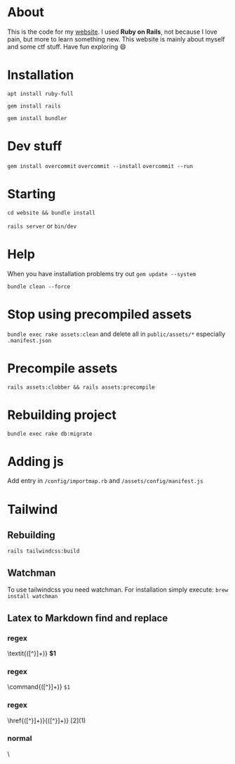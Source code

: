 # About
This is the code for my [website](https://adrianjunge.de).
I used **Ruby on Rails**, not because I love pain, but more to learn something new.
This website is mainly about myself and some ctf stuff.
Have fun exploring :smile:

# Installation
`apt install ruby-full`

`gem install rails`

`gem install bundler`

# Dev stuff
`gem install overcommit`
`overcommit --install`
`overcommit --run`

# Starting
`cd website && bundle install`

`rails server` or `bin/dev`

# Help
When you have installation problems try out
`gem update --system`

`bundle clean --force`

# Stop using precompiled assets
`bundle exec rake assets:clean` and delete all in `public/assets/*` especially `.manifest.json`

# Precompile assets
`rails assets:clobber && rails assets:precompile`

# Rebuilding project
`bundle exec rake db:migrate`

# Adding js
Add entry in `/config/importmap.rb` and `/assets/config/manifest.js`

# Tailwind
## Rebuilding
`rails tailwindcss:build`
## Watchman
To use tailwindcss you need watchman. For installation simply execute:
`brew install watchman`

## Latex to Markdown find and replace
### regex
\\textit\{([^}]+)\}
**$1**
### regex
\\command\{([^}]+)\}
`$1`
### regex
\\href\{([^}]+)\}\{([^}]+)\}
[$2]($1)
### normal
\
